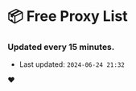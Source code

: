 # :package: Free Proxy List
### Updated every 15 minutes.

- Last updated: `2024-06-24 21:32`

:heart:
